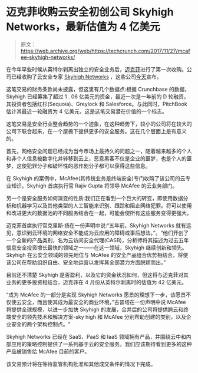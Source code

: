 # 迈克菲收购云安全初创公司 Skyhigh Networks，最新估值为 4 亿美元 

> 原文：<https://web.archive.org/web/https://techcrunch.com/2017/11/27/mcafee-skyhigh-networks/>

在今年早些时候从英特尔剥离出独立的安全业务后，[迈克菲](https://web.archive.org/web/20221206065729/http://www.mcafee.com/)进行了第一次收购。公司已经收购了云安全专家 [Skyhigh Networks](https://web.archive.org/web/20221206065729/https://www.skyhighnetworks.com/) ，这些公司[今天](https://web.archive.org/web/20221206065729/http://www.businesswire.com/news/home/20171127005280/en/McAfee-Acquire-Skyhigh-Networks-Creating-Global-Leader)宣布。

这笔交易的财务条款尚未披露，但这里有几个数据点:根据 Crunchbase 的数据，Skyhigh 已经筹集了超过 1 . 06 亿美元的资金，最近一次是一年前的 D 轮融资，其投资者包括红杉(Sequoia)、Greylock 和 Salesforce。与此同时，PitchBook 估计其最近一轮融资为 4 亿美元，这是这笔交易潜在价值的一个标志。

这笔交易是安全行业整合趋势的一个迹象，在这种趋势下，较小的公司将在较大的公司下联合起来，在一个屋檐下提供更多的安全服务。这在几个层面上是有意义的。

首先，网络安全问题已经成为当今市场上最持久的问题之一，随着越来越多的个人和非个人信息被数字化并转移到云上，恶意黑客不仅是企业的噩梦，也是个人的噩梦，这使犯罪分子和破坏性的恶作剧分子都可以获得这些信息。

在 Skyhigh 的案例中，McAfee(其传统业务是终端安全)专门收购了该公司的云专业知识。Skyhigh 首席执行官 Rajiv Gupta 将领导 McAfee 的云业务部门。

另一个是安全服务如何演变的性质:我们正在看到一个巨大的转变，即使用数据分析和机器学习以及其他类型的人工智能来识别、跟踪和阻止网络犯罪。将可以使用和改进更大的数据池的不同服务结合在一起，可能会使所有这些服务变得更强大。

迈克菲首席执行官克里斯·扬在一份声明中说:“五年前，Skyhigh Networks 就有远见，意识到云环境的网络安全不能成为云应用的障碍或事后想法。”。“他们开创了一个全新的产品类别，名为云访问安全代理(CASB)，分析师将其描述为过去五年信息安全投资增长最快的领域之一——在这一领域，Skyhigh 继续创新和领先。Skyhigh 在云安全领域的领先地位与 McAfee 的安全产品组合优势相结合，将使该公司在帮助组织自由、安全地运营以发挥其全部潜力方面脱颖而出。”

目前还不清楚 Skyhigh 是否盈利，以及它的资金状况如何，但这将与迈克菲对其业务的更多投资相结合，迈克菲在 4 月份从英特尔剥离时的估值为 42 亿美元。

“成为 McAfee 的一部分是实现 Skyhigh Networks 愿景的理想下一步，该愿景不仅使云安全，而且使其成为最安全的商业环境，”古普塔在一份声明中说 McAfee 将提供全球规模，以进一步加快 Skyhigh 的发展，合并后的公司将提供跨云和终端安全的领先技术和解决方案-sky high 和 McAfee 分别帮助创建的类别，以及企业安全的两个架构控制点。"

Skyhigh Networks 已经在 SaaS、PaaS 和 IaaS 领域拥有产品，并围绕云中和内部应用的策略控制提供了一系列基于云的安全服务。我们应该期待看到更多的这种产品被销售给 McAfee 目前的客户。

该交易预计将在等待监管机构批准和其他成交条件的情况下完成。